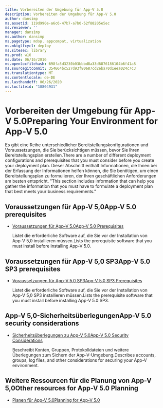 ```yaml
---
title: Vorbereiten der Umgebung für App-V 5.0
description: Vorbereiten der Umgebung für App-V 5.0
author: dansimp
ms.assetid: 119d990e-a6c6-47b7-a7b0-52f88205e5ec
ms.reviewer: ''
manager: dansimp
ms.author: dansimp
ms.pagetype: mdop, appcompat, virtualization
ms.mktglfcycl: deploy
ms.sitesec: library
ms.prod: w10
ms.date: 06/16/2016
ms.openlocfilehash: 698fa5d3230b03bbbd8a33d6876186104b6f41a8
ms.sourcegitcommit: 354664bc527d93f80687cd2eba70d1eea024c7c3
ms.translationtype: MT
ms.contentlocale: de-DE
ms.lasthandoff: 06/26/2020
ms.locfileid: "10804931"
---
```

# <span data-ttu-id="537da-103">Vorbereiten der Umgebung für App-V 5.0</span><span class="sxs-lookup"><span data-stu-id="537da-103">Preparing Your Environment for App-V 5.0</span></span>


<span data-ttu-id="537da-104">Es gibt eine Reihe unterschiedlicher Bereitstellungskonfigurationen und Voraussetzungen, die Sie berücksichtigen müssen, bevor Sie Ihren Bereitstellungsplan erstellen.</span><span class="sxs-lookup"><span data-stu-id="537da-104">There are a number of different deployment configurations and prerequisites that you must consider before you create your deployment plan.</span></span> <span data-ttu-id="537da-105">Dieser Abschnitt enthält Informationen, die Ihnen bei der Erfassung der Informationen helfen können, die Sie benötigen, um einen Bereitstellungsplan zu formulieren, der Ihren geschäftlichen Anforderungen am besten entspricht. "</span><span class="sxs-lookup"><span data-stu-id="537da-105">This section includes information that can help you gather the information that you must have to formulate a deployment plan that best meets your business requirements.”</span></span>

## <span data-ttu-id="537da-106">Voraussetzungen für App-V 5,0</span><span class="sxs-lookup"><span data-stu-id="537da-106">App-V 5.0 prerequisites</span></span>


-   [<span data-ttu-id="537da-107">Voraussetzungen für App-V 5.0</span><span class="sxs-lookup"><span data-stu-id="537da-107">App-V 5.0 Prerequisites</span></span>](app-v-50-prerequisites.md)

    <span data-ttu-id="537da-108">Listet die erforderliche Software auf, die Sie vor der Installation von App-V 5,0 installieren müssen.</span><span class="sxs-lookup"><span data-stu-id="537da-108">Lists the prerequisite software that you must install before installing App-V 5.0.</span></span>

## <span data-ttu-id="537da-109">Voraussetzungen für App-V 5,0 SP3</span><span class="sxs-lookup"><span data-stu-id="537da-109">App-V 5.0 SP3 prerequisites</span></span>


-   [<span data-ttu-id="537da-110">Voraussetzungen für App-V 5.0 SP3</span><span class="sxs-lookup"><span data-stu-id="537da-110">App-V 5.0 SP3 Prerequisites</span></span>](app-v-50-sp3-prerequisites.md)

    <span data-ttu-id="537da-111">Listet die erforderliche Software auf, die Sie vor der Installation von App-V 5,0 SP3 installieren müssen.</span><span class="sxs-lookup"><span data-stu-id="537da-111">Lists the prerequisite software that you must install before installing App-V 5.0 SP3.</span></span>

## <span data-ttu-id="537da-112">App-V 5,0-Sicherheitsüberlegungen</span><span class="sxs-lookup"><span data-stu-id="537da-112">App-V 5.0 security considerations</span></span>


-   [<span data-ttu-id="537da-113">Sicherheitsüberlegungen zu App-V 5.0</span><span class="sxs-lookup"><span data-stu-id="537da-113">App-V 5.0 Security Considerations</span></span>](app-v-50-security-considerations.md)

    <span data-ttu-id="537da-114">Beschreibt Konten, Gruppen, Protokolldateien und weitere Überlegungen zum Sichern der App-V-Umgebung.</span><span class="sxs-lookup"><span data-stu-id="537da-114">Describes accounts, groups, log files, and other considerations for securing your App-V environment.</span></span>






## <a href="" id="other-resources-for-app-v-5-0-planning-"></a><span data-ttu-id="537da-115">Weitere Ressourcen für die Planung von App-V 5,0</span><span class="sxs-lookup"><span data-stu-id="537da-115">Other resources for App-V 5.0 Planning</span></span>


-   [<span data-ttu-id="537da-116">Planen für App-V 5.0</span><span class="sxs-lookup"><span data-stu-id="537da-116">Planning for App-V 5.0</span></span>](planning-for-app-v-50-rc.md)

 

 





